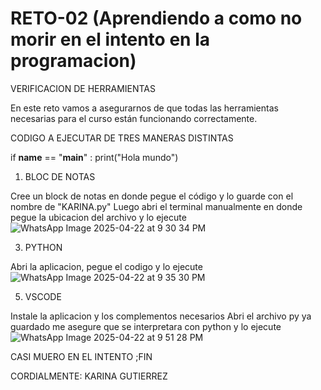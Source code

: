 # RETO-02 (Aprendiendo a como no morir en el intento en la programacion)
VERIFICACION DE HERRAMIENTAS

En este reto vamos a asegurarnos de que todas las herramientas necesarias para el curso están funcionando correctamente.

CODIGO A EJECUTAR DE TRES MANERAS DISTINTAS

if __name__ == "__main__" :
  print("Hola mundo")
  
1. BLOC DE NOTAS
   
Cree un block de notas en donde pegue el código y lo guarde con el nombre de "KARINA.py"
Luego abri el terminal manualmente en donde pegue la ubicacion del archivo y lo ejecute
![WhatsApp Image 2025-04-22 at 9 30 34 PM](https://github.com/user-attachments/assets/9688c571-3015-4014-b5cc-3daaeded2820)

3. PYTHON
   
Abri la aplicacion, pegue el codigo y lo ejecute
![WhatsApp Image 2025-04-22 at 9 35 30 PM](https://github.com/user-attachments/assets/bb5ee914-28c2-4aea-b780-d928fc5ac5c5)

5. VSCODE
   
Instale la aplicacion y los complementos necesarios
Abri el archivo py ya guardado
me asegure que se interpretara con python y lo ejecute
![WhatsApp Image 2025-04-22 at 9 51 28 PM](https://github.com/user-attachments/assets/db7af9f2-e634-4437-ae0a-0f8667eb65f0)

CASI MUERO EN EL INTENTO 
;FIN

CORDIALMENTE: KARINA GUTIERREZ


